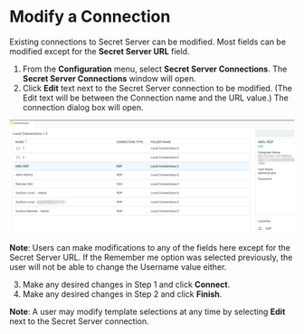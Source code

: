 [title]: #	"Modify a Connection"
[tags]: #	"modify,connect,config"
[priority]: #	"407"
# Modify a Connection

Existing connections to Secret Server can be modified. Most fields can be modified except for the **Secret Server URL** field.

1. From the **Configuration** menu, select **Secret Server Connections**. The **Secret Server Connections** window will open.  
2. Click **Edit** text next to the Secret Server connection to be modified. (The Edit text will be between the Connection name and the URL value.) The connection dialog box will open.

![mod-connection](images/mod-connection.png)

**Note**: Users can make modifications to any of the fields here except for the Secret Server URL. If the Remember me option was selected previously, the user will not be able to change the Username value either. 

3. Make any desired changes in Step 1 and click **Connect**. 
4. Make any desired changes in Step 2 and click **Finish**. 

**Note**: A user may modify template selections at any time by selecting **Edit** next to the Secret Server connection.
